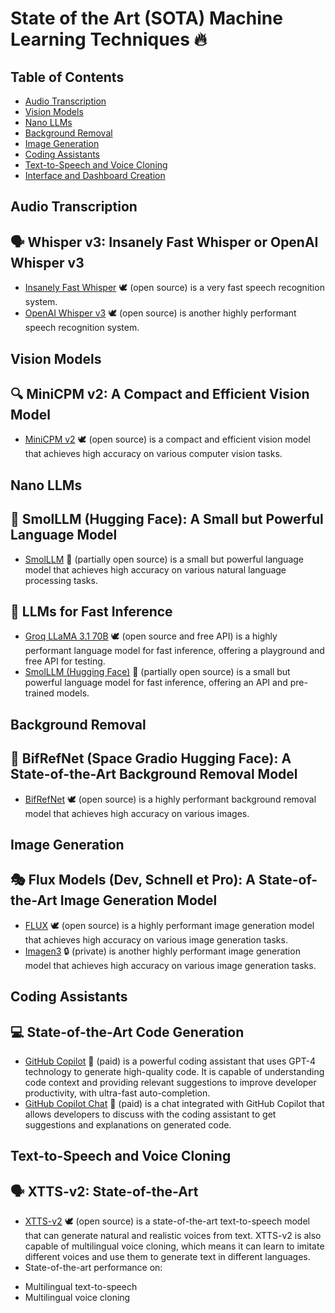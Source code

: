 **State of the Art (SOTA) Machine Learning Techniques 🔥**
===========================================================

**Table of Contents**
-----------------

* [Audio Transcription](#audio-transcription)
* [Vision Models](#vision-models)
* [Nano LLMs](#nano-llms)
* [Background Removal](#background-removal)
* [Image Generation](#image-generation)
* [Coding Assistants](#coding-assistants)
* [Text-to-Speech and Voice Cloning](#text-to-speech-and-voice-cloning)
* [Interface and Dashboard Creation](#interface-and-dashboard-creation)

**Audio Transcription**
--------------------

🗣️ **Whisper v3**: Insanely Fast Whisper or OpenAI Whisper v3
--------------------------------------------------------

* [Insanely Fast Whisper](https://github.com/Vaibhavs10/insanely-fast-whisper) 🕊️ (open source) is a very fast speech recognition system.
* [OpenAI Whisper v3](https://huggingface.co/openai/whisper-large-v3) 🕊️ (open source) is another highly performant speech recognition system.

**Vision Models**
----------------

🔍 **MiniCPM v2**: A Compact and Efficient Vision Model
---------------------------------------------------

* [MiniCPM v2](https://huggingface.co/openbmb/MiniCPM-V-2_6) 🕊️ (open source) is a compact and efficient vision model that achieves high accuracy on various computer vision tasks.

**Nano LLMs**
-------------

🤖 **SmolLLM (Hugging Face)**: A Small but Powerful Language Model
---------------------------------------------------------

* [SmolLLM](https://huggingface.co/smolllm) 🤝 (partially open source) is a small but powerful language model that achieves high accuracy on various natural language processing tasks.

🚀 **LLMs for Fast Inference**
-----------------------------

* [Groq LLaMA 3.1 70B](https://console.groq.com/playground?model=llama-3.1-70b-versatile) 🕊️ (open source and free API) is a highly performant language model for fast inference, offering a playground and free API for testing.
* [SmolLLM (Hugging Face)](https://huggingface.co/smolllm) 🤝 (partially open source) is a small but powerful language model for fast inference, offering an API and pre-trained models.

**Background Removal**
---------------------

🎨 **BifRefNet (Space Gradio Hugging Face)**: A State-of-the-Art Background Removal Model
-----------------------------------------------------------------------------------

* [BifRefNet](https://huggingface.co/spaces/ZhengPeng7/BiRefNet_demo) 🕊️ (open source) is a highly performant background removal model that achieves high accuracy on various images.

**Image Generation**
------------------

🎭 **Flux Models (Dev, Schnell et Pro)**: A State-of-the-Art Image Generation Model
--------------------------------------------------------------------------------

* [FLUX](https://huggingface.co/black-forest-labs/FLUX.1-dev) 🕊️ (open source) is a highly performant image generation model that achieves high accuracy on various image generation tasks.
* [Imagen3](https://github.com/imagen3/imagen3) 🔒 (private) is another highly performant image generation model that achieves high accuracy on various image generation tasks.

**Coding Assistants**
----------------------

💻 **State-of-the-Art Code Generation**
----------------------------------------

* [GitHub Copilot](https://github.com/features/copilot) 💸 (paid) is a powerful coding assistant that uses GPT-4 technology to generate high-quality code. It is capable of understanding code context and providing relevant suggestions to improve developer productivity, with ultra-fast auto-completion.
* [GitHub Copilot Chat](https://github.com/features/copilot/chat) 💸 (paid) is a chat integrated with GitHub Copilot that allows developers to discuss with the coding assistant to get suggestions and explanations on generated code.

**Text-to-Speech and Voice Cloning**
------------------------------------

🗣️ **XTTS-v2: State-of-the-Art**
-----------------------------

* [XTTS-v2](https://huggingface.co/coqui/XTTS-v2) 🕊️ (open source) is a state-of-the-art text-to-speech model that can generate natural and realistic voices from text. XTTS-v2 is also capable of multilingual voice cloning, which means it can learn to imitate different voices and use them to generate text in different languages.
* State-of-the-art performance on:
 + Multilingual text-to-speech
 + Multilingual voice cloning
